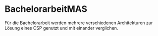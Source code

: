 # BachelorarbeitMAS

Für die Bachelorarbeit werden mehrere verschiedenen Architekturen zur Lösung eines CSP genutzt und mit einander verglichen.  